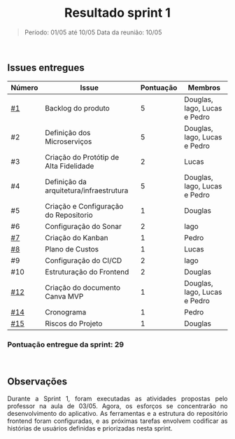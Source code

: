 # <center> **Resultado sprint 1**
> Período: 01/05 até 10/05
> Data da reunião: 10/05

<div align="justify">

<br/>

## **Issues entregues**
| Número | Issue | Pontuação | Membros |
| -- | -- | -- | -- |
| [#1]([url](https://github.com/eps20241-pitchit/pitchit-docs/issues/1)) | Backlog do produto | 5 | Douglas, Iago, Lucas e Pedro |
| #2 | Definição dos Microserviços | 5 | Douglas, Iago, Lucas e Pedro |
| #3 | Criação do Protótip de Alta Fidelidade | 2 | Lucas |
| #4 | Definição da arquitetura/infraestrutura | 5 | Douglas, Iago, Lucas e Pedro |
| #5 | Criação e Configuração do Repositorio | 1 | Douglas |
| #6 | Configuração do Sonar | 2 | Iago |
| [#7]([url](https://github.com/eps20241-pitchit/pitchit-docs/issues/7)) | Criação do Kanban  | 1 | Pedro |
| [#8]([url](https://github.com/eps20241-pitchit/pitchit-docs/issues/8)) | Plano de Custos | 1 | Lucas |
| #9 | Configuração do CI/CD | 2 | Iago |
| #10 | Estruturação do Frontend | 2 | Douglas |
| [#12]([url](https://github.com/eps20241-pitchit/pitchit-docs/issues/12)) | Criação do documento Canva MVP | 1 | Douglas, Iago, Lucas e Pedro |
| [#14]([url](https://github.com/eps20241-pitchit/pitchit-docs/issues/14)) | Cronograma | 1 | Pedro |
| [#15]([url](https://github.com/eps20241-pitchit/pitchit-docs/issues/15)) | Riscos do Projeto | 1 | Douglas |

### Pontuação entregue da sprint: 29

<br />

## Observações
Durante a Sprint 1, foram executadas as atividades propostas pelo professor na aula de 03/05. Agora, os esforços se concentrarão no desenvolvimento do aplicativo. As ferramentas e a estrutura do repositório frontend foram configuradas, e as próximas tarefas envolvem codificar as histórias de usuários definidas e priorizadas nesta sprint.

<br />
